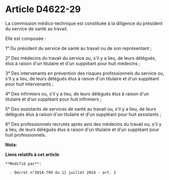# Article D4622-29

La commission médico-technique est constituée à la diligence du président du service de santé au travail. 

Elle est composée : 

1° Du président du service de santé au travail ou de son représentant ; 

2° Des médecins du travail du service ou, s'il y a lieu, de leurs délégués, élus à raison d'un titulaire et d'un suppléant
pour huit médecins ; 

3° Des intervenants en prévention des risques professionnels du service ou, s'il y a lieu, de leurs délégués élus à raison
d'un titulaire et d'un suppléant pour huit intervenants ; 

4° Des infirmiers ou, s'il y a lieu, de leurs délégués élus à raison d'un titulaire et d'un suppléant pour huit infirmiers ; 

5° Des assistants de services de santé au travail ou, s'il y a lieu, de leurs délégués élus à raison d'un titulaire et d'un
suppléant pour huit assistants ; 

6° Des professionnels recrutés après avis des médecins du travail ou, s'il y a lieu, de leurs délégués élus à raison d'un
titulaire et d'un suppléant pour huit professionnels.

**Nota:**



**Liens relatifs à cet article**

	**Modifié par**:

	  - Décret n°2014-799 du 11 juillet 2014 - art. 1
